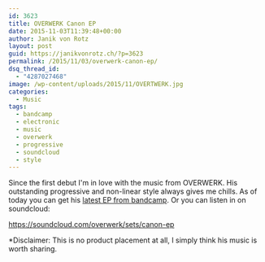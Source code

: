 ```yaml
---
id: 3623
title: OVERWERK Canon EP
date: 2015-11-03T11:39:48+00:00
author: Janik von Rotz
layout: post
guid: https://janikvonrotz.ch/?p=3623
permalink: /2015/11/03/overwerk-canon-ep/
dsq_thread_id:
  - "4287027468"
image: /wp-content/uploads/2015/11/OVERTWERK.jpg
categories:
  - Music
tags:
  - bandcamp
  - electronic
  - music
  - overwerk
  - progressive
  - soundcloud
  - style
---
```

Since the first debut I'm in love with the music from OVERWERK.
His outstanding progressive and non-linear style always gives me chills.
As of today you can get his [latest EP from bandcamp](http://overwerk.bandcamp.com/album/canon). Or you can listen in on soundcloud:

https://soundcloud.com/overwerk/sets/canon-ep

*Disclaimer: This is no product placement at all, I simply think his music is worth sharing.